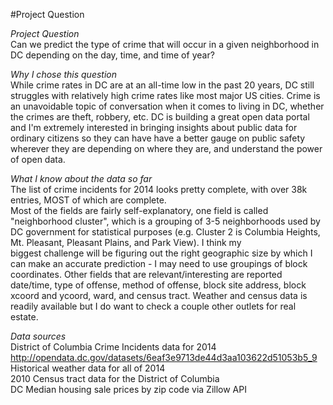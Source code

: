 #Project Question

*Project Question*   
Can we predict the type of crime that will occur in a given neighborhood in DC depending on
the day, time, and time of year? 

*Why I chose this question*  
While crime rates in DC are at an all-time low in the past 20 years, DC still struggles with
relatively high crime rates like most major US cities.  Crime is an unavoidable topic of 
conversation when it comes to living in DC, whether the crimes are theft, robbery, etc. DC is building
a great open data portal and I'm extremely interested in bringing insights about public data 
for ordinary citizens so they can have have a better gauge on public safety wherever they are
depending on where they are, and understand the power of open data.  
 

*What I know about the data so far*  
The list of crime incidents for 2014 looks pretty complete, with over 38k entries, MOST of which are complete.    
Most of the fields are fairly self-explanatory, one field is called "neighborhood cluster",
which is a grouping of 3-5 neighborhoods used by DC government for statistical purposes
(e.g. Cluster 2 is Columbia Heights, Mt. Pleasant, Pleasant Plains, and Park View). I think my  
biggest challenge will be figuring out the right geographic size by which I can make an accurate 
prediction - I may need to use groupings of block coordinates.  Other fields that are relevant/interesting 
are reported date/time, type of offense, method of offense, block site address, block xcoord and ycoord, ward, and census tract. 
Weather and census data is readily available but I do want to check a couple other outlets for real estate.  

*Data sources*  
District of Columbia Crime Incidents data for 2014
http://opendata.dc.gov/datasets/6eaf3e9713de44d3aa103622d51053b5_9  
Historical weather data for all of 2014  
2010 Census tract data for the District of Columbia  
DC Median housing sale prices by zip code via Zillow API 






